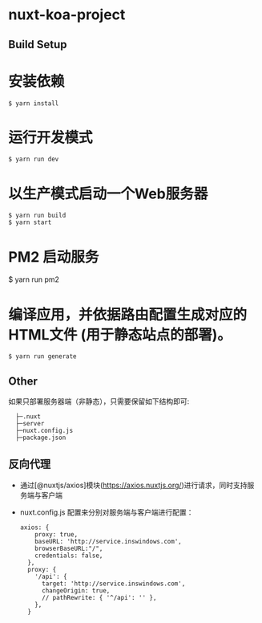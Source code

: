 # nuxt-koa-project

## Build Setup

# 安装依赖
	$ yarn install

# 运行开发模式
	$ yarn run dev

# 以生产模式启动一个Web服务器
	$ yarn run build
	$ yarn start
# PM2 启动服务
  $ yarn run pm2

# 编译应用，并依据路由配置生成对应的HTML文件 (用于静态站点的部署)。
	$ yarn run generate

## Other
如果只部署服务器端（非静态），只需要保留如下结构即可:

	  ├─.nuxt
	  ├─server        
	  ├─nuxt.config.js   
	  ├─package.json    

## 反向代理

- 通过[@nuxtjs/axios]模块(https://axios.nuxtjs.org/)进行请求，同时支持服务端与客户端
- nuxt.config.js 配置来分别对服务端与客户端进行配置：

      axios: {
          proxy: true,
          baseURL: 'http://service.inswindows.com',
          browserBaseURL:"/",
          credentials: false,
        },
        proxy: {
          '/api': {
            target: 'http://service.inswindows.com',
            changeOrigin: true,
            // pathRewrite: { '^/api': '' },
          },
        }

